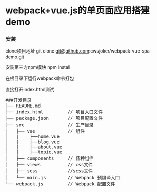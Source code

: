 # webpack+vue.js的单页面应用搭建demo

### 安装

clone项目地址
git clone git@github.com:cwsjoker/webpack-vue-spa-demo.git

安装第三方npm模块
npm install

在根目录下运行webpack命令打包

直接打开index.html测试

<pre>
###开发目录
├── README.md           
├── index.html         // 项目入口文件
├── package.json       // 项目配置文件
├── src                // 生产目录
│   ├── vue            // 组件
│   |    ├──home.vue
│   |    ├──blog.vue
│   |    ├──about.vue
│   |    ├──topic.vue
│   ├── components     // 各种组件
│   ├── views          // css文件
│   ├── scss           //scss文件
│   └── main.js        // Webpack 预编译入口
└── webpack.js  	   // Webpack 配置文件
</pre>
